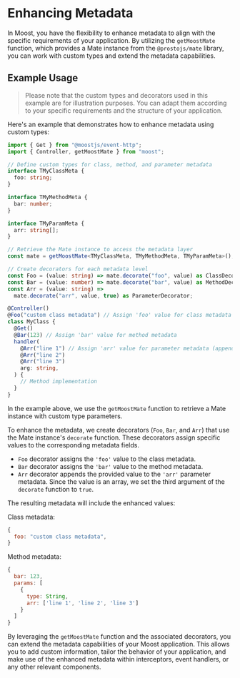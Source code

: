 # Enhancing Metadata

In Moost, you have the flexibility to enhance metadata to align with the
specific requirements of your application. By utilizing the `getMoostMate`
function, which provides a Mate instance from the `@prostojs/mate` library, you
can work with custom types and extend the metadata capabilities.

## Example Usage

> Please note that the custom types and decorators used in this example are for
illustration purposes. You can adapt them according to your specific
requirements and the structure of your application.

Here's an example that demonstrates how to enhance metadata using custom types:

```ts
import { Get } from "@moostjs/event-http";
import { Controller, getMoostMate } from "moost";

// Define custom types for class, method, and parameter metadata
interface TMyClassMeta {
  foo: string;
}

interface TMyMethodMeta {
  bar: number;
}

interface TMyParamMeta {
  arr: string[];
}

// Retrieve the Mate instance to access the metadata layer
const mate = getMoostMate<TMyClassMeta, TMyMethodMeta, TMyParamMeta>();

// Create decorators for each metadata level
const Foo = (value: string) => mate.decorate("foo", value) as ClassDecorator;
const Bar = (value: number) => mate.decorate("bar", value) as MethodDecorator;
const Arr = (value: string) =>
  mate.decorate("arr", value, true) as ParameterDecorator;

@Controller()
@Foo("custom class metadata") // Assign 'foo' value for class metadata
class MyClass {
  @Get()
  @Bar(123) // Assign 'bar' value for method metadata
  handler(
    @Arr("line 1") // Assign 'arr' value for parameter metadata (appends array with provided value)
    @Arr("line 2")
    @Arr("line 3")
    arg: string,
  ) {
    // Method implementation
  }
}
```

In the example above, we use the `getMoostMate` function to retrieve a Mate
instance with custom type parameters.

To enhance the metadata, we create decorators (`Foo`, `Bar`, and `Arr`) that use
the Mate instance's `decorate` function. These decorators assign specific values
to the corresponding metadata fields.

- `Foo` decorator assigns the `'foo'` value to the class metadata.
- `Bar` decorator assigns the `'bar'` value to the method metadata.
- `Arr` decorator appends the provided value to the `'arr'` parameter metadata.
  Since the value is an array, we set the third argument of the `decorate`
  function to `true`.

The resulting metadata will include the enhanced values:

Class metadata:

```js
{
  foo: "custom class metadata",
}
```

Method metadata:

```js
{
  bar: 123,
  params: [
    {
      type: String,
      arr: ['line 1', 'line 2', 'line 3']
    }
  ]
}
```

By leveraging the `getMoostMate` function and the associated decorators, you can
extend the metadata capabilities of your Moost application. This allows you to
add custom information, tailor the behavior of your application, and make use of
the enhanced metadata within interceptors, event handlers, or any other relevant
components.

